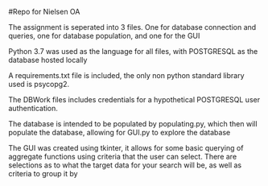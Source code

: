 #Repo for Nielsen OA

The assignment is seperated into 3 files. One for database connection and queries, one for database population, and one for the GUI

Python 3.7 was used as the language for all files, with POSTGRESQL as the database hosted locally

A requirements.txt file is included, the only non python standard library used is psycopg2.

The DBWork files includes credentials for a hypothetical POSTGRESQL user authentication. 

The database is intended to be populated by populating.py, which then will populate the database, allowing for GUI.py to explore the database

The GUI was created using tkinter, it allows for some basic querying of aggregate functions using criteria that the user can select. 
There are selections as to what the target data for your search will be, as well as criteria to group it by
